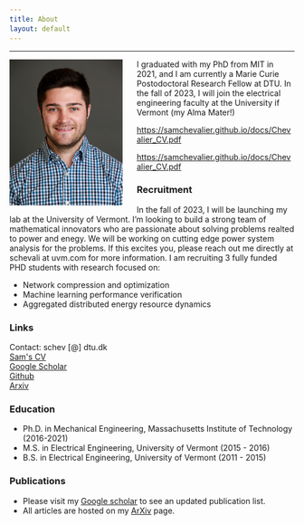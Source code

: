 ```yaml
---
title: About
layout: default
---
```

---

<img src="/photos/headshot_IEEE.jpg" width="200" align="left" style="margin: 0px 25px 0px 0px">

I graduated with my PhD from MIT in 2021, and I am currently a Marie Curie Postodoctoral Research Fellow at DTU. In the fall of 2023, I will join the electrical engineering faculty at the University if Vermont (my Alma Mater!)

https://samchevalier.github.io/docs/Chevalier_CV.pdf

https://samchevalier.github.io/docs/Chevalier_CV.pdf

### **Recruitment**
In the fall of 2023, I will be launching my lab at the University of Vermont. I’m looking to build a strong team of mathematical innovators who are passionate about solving problems realted to power and enegy. We will be working on cutting edge power system analysis for the problems. If this excites you, please reach out me directly at schevali at uvm.com for more information. I am recruiting 3 fully funded PHD students with research focused on:

- Network compression and optimization
- Machine learning performance verification 
- Aggregated distributed energy resource dynamics 


### **Links**
Contact: schev [@] dtu.dk <br/>
[Sam's CV](https://samchevalier.github.io/docs/Chevalier_CV.pdf)<br/>
[Google Scholar](https://scholar.google.com/citations?user=DIPw37cAAAAJ)<br/>
[Github](https://github.com/samchevalier)<br/>
[Arxiv](http://arxiv.org/a/chevalier_s_1)<br/>

### **Education**
- Ph.D. in Mechanical Engineering, Massachusetts Institute of Technology (2016-2021)
- M.S. in Electrical Engineering, University of Vermont (2015 - 2016)
- B.S. in Electrical Engineering, University of Vermont (2011 - 2015)

### **Publications**
- Please visit my [Google scholar](https://scholar.google.com/citations?user=DIPw37cAAAAJ) to see an updated publication list. 
- All articles are hosted on my [ArXiv](http://arxiv.org/a/chevalier_s_1) page.



